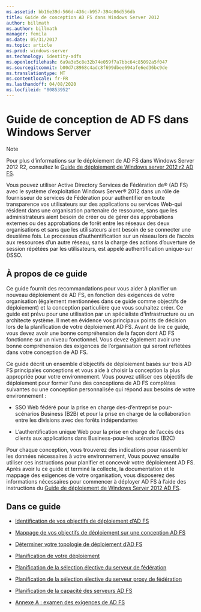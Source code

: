 ```yaml
---
ms.assetid: bb16e39d-566d-436c-b957-394c06d556db
title: Guide de conception AD FS dans Windows Server 2012
author: billmath
ms.author: billmath
manager: femila
ms.date: 05/31/2017
ms.topic: article
ms.prod: windows-server
ms.technology: identity-adfs
ms.openlocfilehash: 6a9a3e5c8e32b74e059f7a7bbc64c85092a5f047
ms.sourcegitcommit: b00d7c8968c4adc8f699dbee694afe6ed36bc9de
ms.translationtype: MT
ms.contentlocale: fr-FR
ms.lasthandoff: 04/08/2020
ms.locfileid: "80853952"
---
```

# <a name="ad-fs-design-guide-in-windows-server"></a>Guide de conception de AD FS dans Windows Server 


  
> [!NOTE]  
> Pour plus d’informations sur le déploiement de AD FS dans Windows Server 2012 R2, consultez le [Guide de déploiement de Windows server 2012 r2 AD FS](../../ad-fs/deployment/Windows-Server-2012-R2-AD-FS-Deployment-Guide.md).  
  
Vous pouvez utiliser Active Directory Services de Fédération de&reg; \(AD FS\) avec le système d’exploitation Windows Server&reg; 2012 dans un rôle de fournisseur de services de Fédération pour authentifier en toute transparence vos utilisateurs sur des applications ou services Web\-qui résident dans une organisation partenaire de ressource, sans que les administrateurs aient besoin de créer ou de gérer des approbations externes ou des approbations de forêt entre les réseaux des deux organisations et sans que les utilisateurs aient besoin de se connecter une deuxième fois. Le processus d’authentification sur un réseau lors de l’accès aux ressources d’un autre réseau, sans la charge des actions d’ouverture de session répétées par les utilisateurs, est appelé authentification unique\-sur \(\)SSO.  
  
## <a name="about-this-guide"></a>À propos de ce guide  
Ce guide fournit des recommandations pour vous aider à planifier un nouveau déploiement de AD FS, en fonction des exigences de votre organisation \(également mentionnées dans ce guide comme objectifs de déploiement\) et la conception particulière que vous souhaitez créer. Ce guide est prévu pour une utilisation par un spécialiste d'infrastructure ou un architecte système. Il met en évidence vos principaux points de décision lors de la planification de votre déploiement AD FS. Avant de lire ce guide, vous devez avoir une bonne compréhension de la façon dont AD FS fonctionne sur un niveau fonctionnel. Vous devez également avoir une bonne compréhension des exigences de l’organisation qui seront reflétées dans votre conception de AD FS.  
  
Ce guide décrit un ensemble d’objectifs de déploiement basés sur trois AD FS principales conceptions et vous aide à choisir la conception la plus appropriée pour votre environnement. Vous pouvez utiliser ces objectifs de déploiement pour former l’une des conceptions de AD FS complètes suivantes ou une conception personnalisée qui répond aux besoins de votre environnement :  
  
-   SSO Web fédéré pour la prise en charge des\-d’entreprise pour\-scénarios Business \(B2B\) et pour la prise en charge de la collaboration entre les divisions avec des forêts indépendantes  
  
-   L’authentification unique Web pour la prise en charge de l’accès des clients aux applications dans Business\-pour\-les scénarios \(B2C\)  
  
Pour chaque conception, vous trouverez des indications pour rassembler les données nécessaires à votre environnement, Vous pouvez ensuite utiliser ces instructions pour planifier et concevoir votre déploiement AD FS. Après avoir lu ce guide et terminé la collecte, la documentation et le mappage des exigences de votre organisation, vous disposerez des informations nécessaires pour commencer à déployer AD FS à l’aide des instructions du [Guide de déploiement de Windows Server 2012 AD FS](../../ad-fs/deployment/Windows-Server-2012-AD-FS-Deployment-Guide.md).  
  
## <a name="in-this-guide"></a>Dans ce guide  
  
-   [Identification de vos objectifs de déploiement d’AD FS](Identifying-Your-AD-FS-Deployment-Goals.md)  
  
-   [Mappage de vos objectifs de déploiement sur une conception AD FS](Mapping-Your-Deployment-Goals-to-an-AD-FS-Design.md)  
  
-   [Déterminer votre topologie de déploiement d’AD FS](Determine-Your-AD-FS-Deployment-Topology.md)  
  
-   [Planification de votre déploiement](Planning-Your-Deployment.md)  
  
-   [Planification de la sélection élective du serveur de fédération](Planning-Federation-Server-Placement.md)  
  
-   [Planification de la sélection élective du serveur proxy de fédération](Planning-Federation-Server-Proxy-Placement.md)  
  
-   [Planification de la capacité des serveurs AD FS](Planning-for-AD-FS-Server-Capacity.md)  
  
-   [Annexe A : examen des exigences de AD FS](Appendix-A--Reviewing-AD-FS-Requirements.md)  
  

